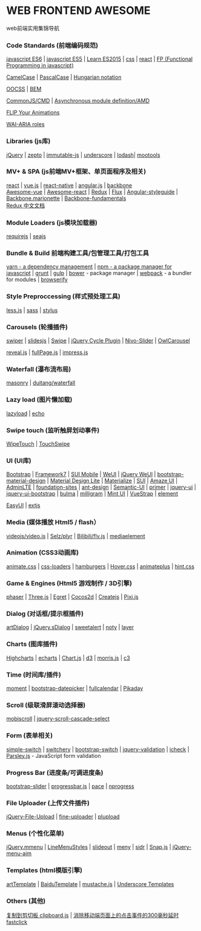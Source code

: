 # WEB FRONTEND AWESOME
web前端实用集锦导航   

### Code Standards (前端编码规范)   
[javascript ES6](https://github.com/airbnb/javascript) | [javascript ES5](https://github.com/airbnb/javascript/tree/master/es5) | [Learn ES2015](https://babeljs.io/learn-es2015/) | [css](https://github.com/airbnb/css) | [react](https://github.com/airbnb/javascript/tree/master/react) | [FP (Functional Programming in javascript)](https://github.com/MostlyAdequate/mostly-adequate-guide)    
   
[CamelCase](https://en.wikipedia.org/wiki/CamelCase) | [PascalCase](https://en.wikipedia.org/wiki/PascalCase) | [Hungarian notation](https://en.wikipedia.org/wiki/Hungarian_notation)   
   
[OOCSS](https://www.smashingmagazine.com/2011/12/an-introduction-to-object-oriented-css-oocss/) | [BEM](http://csswizardry.com/2013/01/mindbemding-getting-your-head-round-bem-syntax/)   
   
[CommonJS/CMD](http://www.commonjs.org/specs/modules/1.0/) | [Asynchronous module definition/AMD](https://github.com/amdjs/amdjs-api/wiki/AMD)   
   
[FLIP Your Animations](https://aerotwist.com/blog/flip-your-animations/)   
   
[WAI-ARIA roles](https://www.w3.org/TR/wai-aria/roles#role_definitions)
   

### Libraries (js库)   
[jQuery](https://facebook.github.io/react/) | [zepto](http://zeptojs.com) | [immutable-js](http://facebook.github.io/immutable-js/) | [underscore](http://underscorejs.org/) | [lodash](https://lodash.com/)| [mootools](http://mootools.net/)  

### MV+ & SPA (js前端MV+框架、单页面程序及相关)   
[react](https://jquery.com/) | [vue.js](http://vuejs.org) | [react-native](https://github.com/facebook/react-native) | [angular.js](http://angularjs.org) | [backbone](http://backbonejs.org)   
[Awesome-vue](https://github.com/vuejs/awesome-vue) | [Awesome-react](https://github.com/enaqx/awesome-react) | [Redux](https://github.com/reactjs/redux) | [Flux](https://github.com/facebook/flux) | [Angular-styleguide](https://github.com/johnpapa/angular-styleguide) | [Backbone.marionette](https://github.com/marionettejs/backbone.marionette) | [Backbone-fundamentals](https://github.com/addyosmani/backbone-fundamentals)   
[Redux 中文文档](http://cn.redux.js.org/index.html)    

### Module Loaders (js模块加载器)   
[requirejs](http://requirejs.org/) | [seajs](http://seajs.org/) 

### Bundle & Build 前端构建工具/包管理工具/打包工具   
[yarn - a dependency management](https://yarnpkg.com/) | [npm - a package manager for javascript](http://www.npmjs.com/) | [grunt](http://gruntjs.com/) | [gulp](http://gulpjs.com) | [bower](http://bower.io) - package manager | [webpack](https://webpack.github.io) - a bundler for modules | [browserify](http://browserify.org/)    
<!-- more -->
### Style Preproccessing (样式预处理工具)   
[less.js](http://lesscss.org/) | [sass](http://sass-lang.com) | [stylus](http://stylus-lang.com/)   

### Carousels (轮播插件)   
[swiper](http://idangero.us/swiper/) | [slidesjs](http://www.slidesjs.com/) | [Swipe](https://github.com/thebird/Swipe) | [jQuery Cycle Plugin](http://jquery.malsup.com/cycle/) | [Nivo-Slider](http://dev7studios.com/plugins/nivo-slider) | [OwlCarousel](https://github.com/OwlFonk/OwlCarousel)   

[reveal.js](http://lab.hakim.se/reveal-js/) | [fullPage.js](http://alvarotrigo.com/fullPage/) | [impress.js](http://impress.github.io/impress.js)   

### Waterfall (瀑布流布局)   
[masonry](http://masonry.desandro.com) | [duitang/waterfall](https://github.com/duitang/waterfall)   

### Lazy load (图片懒加载)   
[lazyload](https://github.com/tuupola/jquery_lazyload) | [echo](https://github.com/toddmotto/echo)   

### Swipe touch (监听触屏划动事件)   
[WipeTouch](http://wipetouch.codeplex.com/) | [TouchSwipe](https://github.com/mattbryson/TouchSwipe-Jquery-Plugin)   

### UI (UI库)   
[Bootstrap](http://getbootstrap.com/) | [Framework7](http://framework7.io/) | [SUI Mobile](http://m.sui.taobao.org/) | [WeUI](https://weui.io/) | [jQuery WeUI](https://lihongxun945.github.io/jquery-weui/) | [bootstrap-material-design](http://fezvrasta.github.io/bootstrap-material-design/) | [Material Design Lite](https://getmdl.io/) | [Materialize](http://materializecss.com) | [SUI](http://sui.taobao.org/sui/docs/) | [Amaze UI](http://amazeui.org/) | [AdminLTE](https://almsaeedstudio.com/) | [foundation-sites](http://foundation.zurb.com) | [ant-design](http://ant.design) | [Semantic-UI](http://www.semantic-ui.com) | [primer](http://primercss.io) | [jquery-ui](https://jqueryui.com/) | [jquery-ui-bootstrap](http://jquery-ui-bootstrap.github.io/jquery-ui-bootstrap/) | [bulma](http://bulma.io) | [milligram](http://milligram.github.io) | [Mint UI](http://mint-ui.github.io/#!/zh-cn) | [VueStrap](http://yuche.github.io/vue-strap/) | [element](https://github.com/ElemeFE/element)   
   
[EasyUI](http://www.jeasyui.com/) | [extjs](http://docs.sencha.com/extjs)   
   
### Media (媒体播放 Html5 / flash） 
[videojs/video.js](http://videojs.com/) | [Selz/plyr](https://plyr.io/) | [Bilibili/flv.js](https://github.com/Bilibili/flv.js) | [mediaelement](http://mediaelementjs.com/)   

### Animation (CSS3动画库)   
[animate.css](http://daneden.github.io/animate.css) | [css-loaders](http://projects.lukehaas.me/css-loaders/) | [hamburgers](https://jonsuh.com/hamburgers) | [Hover.css](http://ianlunn.github.io/Hover/) | [animateplus](https://github.com/bendc/animateplus) | [hint.css](http://kushagragour.in/lab/hint/)   

### Game & Engines (Html5 游戏制作 / 3D引擎)   
[phaser](http://www.phaser.io/) | [Three.js](https://threejs.org/) | [Egret](http://www.egret.com/) | [Cocos2d](http://www.cocos.com/) | [Createjs](http://createjs.com/) | [Pixi.js](http://www.pixijs.com/)   

### Dialog (对话框/提示框插件)   
[artDialog](http://aui.github.com/artDialog/) | [jQuery.sDialog](https://github.com/hiooyUI/jQuery.sDialog) | [sweetalert](http://t4t5.github.io/sweetalert/) | [noty](https://github.com/needim/noty) | [layer](http://layer.layui.com/)   

### Charts (图库插件)   
[Highcharts](http://www.highcharts.com) | [echarts](https://github.com/ecomfe/echarts) | [Chart.js](http://www.chartjs.org/) | [d3](https://d3js.org) | [morris.js](http://morrisjs.github.com/morris.js/) | [c3](http://c3js.org)   

### Time (时间库/插件)   
[moment](http://momentjs.com) | [bootstrap-datepicker](https://eternicode.github.io/bootstrap-datepicker/) | [fullcalendar](http://fullcalendar.io) | [Pikaday](http://dbushell.github.io/Pikaday/)   

### Scroll (级联滑屏滚动选择器)     
[mobiscroll](https://github.com/acidb/mobiscroll) | [jquery-scroll-cascade-select](https://github.com/hiooyUI/jquery-scroll-cascade-select)  

### Form (表单相关)  
[simple-switch](https://github.com/hiooyUI/simple-switch) | [switchery](http://abpetkov.github.io/switchery/) | [bootstrap-switch](http://www.bootstrap-switch.org/) | [jquery-validation](http://jqueryvalidation.org/) | [icheck](http://fronteed.com/iCheck) | [Parsley.js](http://parsleyjs.org) - JavaScript form validation   

### Progress Bar (进度条/可调进度条)   
[bootstrap-slider](http://seiyria.com/bootstrap-slider/) | [progressbar.js](https://kimmobrunfeldt.github.io/progressbar.js) | [pace](https://github.com/HubSpot/pace) | [nprogress](http://ricostacruz.com/nprogress/)   

### File Uploader (上传文件插件)
[jQuery-File-Upload](https://blueimp.github.io/jQuery-File-Upload/) | [fine-uploader](http://fineuploader.com) | [plupload](http://www.plupload.com/)   

### Menus (个性化菜单)   
[jQuery.mmenu](http://mmenu.frebsite.nl/) | [LineMenuStyles](http://tympanus.net/Development/LineMenuStyles/) | [slideout](https://mango.github.io/slideout/) | [meny](http://lab.hakim.se/meny/) | [sidr](https://www.berriart.com/sidr/) | [Snap.js](http://jakiestfu.github.io/Snap.js/demo/apps/default.html) | [jQuery-menu-aim](https://github.com/kamens/jQuery-menu-aim)   

### Templates (html模版引擎)   
[artTemplate](https://github.com/aui/artTemplate) | [BaiduTemplate](http://baidufe.github.com/BaiduTemplate/) | [mustache.js](http://mustache.github.com/) | [Underscore Templates](http://underscorejs.org/#template)   

### Others (其他)
[复制到剪切板 clipboard.js](https://clipboardjs.com) | [消除移动端页面上的点击事件的300毫秒延时 fastclick](https://github.com/ftlabs/fastclick) 
